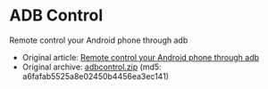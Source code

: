 # ADB Control
Remote control your Android phone through adb

 * Original article: [Remote control your Android phone through adb](http://marian.schedenig.name/2014/07/03/remote-control-your-android-phone-through-adb/)
 * Original archive: [adbcontrol.zip](http://marian.schedenig.name/wp-content/uploads/adbcontrol.zip) (md5: a6fafab5525a8e02450b4456ea3ec141)

